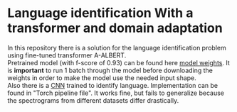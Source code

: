 # Language identification With a transformer and domain adaptation
In this repository there is a solution for the language identification problem using fine-tuned transformer A-ALBERT. <br>
Pretrained model (with f-score of 0.93) can be found here [model weights](https://drive.google.com/file/d/1qKuVL3MGkfjW6c2QFtABwiC6KW1qgXxL/view?usp=sharing). It is <b>important</b> to run 1 batch through the model before downloading the weights in order to make the model use the needed input shape. <br>
Also there is a [CNN](https://drive.google.com/file/d/1nHsAajtTt1Jfpw0UDxfqpSYJ--ZLf5bk/view?usp=sharing) trained to identify language. Implementation can be found in "Torch pipeline file". It works fine, but fails to generalize because the spectrograms from different datasets differ drastically.
